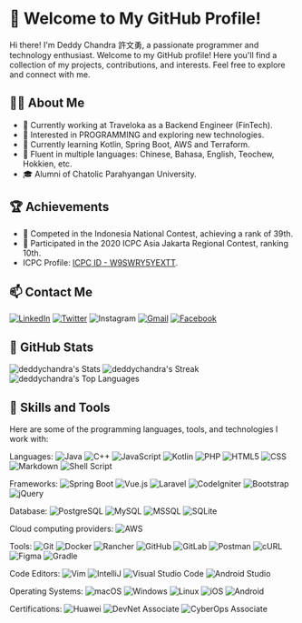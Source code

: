 # 👋 Welcome to My GitHub Profile!

Hi there! I'm Deddy Chandra 許文勇, a passionate programmer and technology enthusiast. Welcome to my GitHub profile! Here you'll find a collection of my projects, contributions, and interests. Feel free to explore and connect with me.

## 🧑‍💻 About Me

- 💼 Currently working at Traveloka as a Backend Engineer (FinTech).
- 👀 Interested in PROGRAMMING and exploring new technologies.
- 🌱 Currently learning Kotlin, Spring Boot, AWS and Terraform.
- 💬 Fluent in multiple languages: Chinese, Bahasa, English, Teochew, Hokkien, etc.
- 🎓 Alumni of Chatolic Parahyangan University.

## 🏆 Achievements

- 🏅 Competed in the Indonesia National Contest, achieving a rank of 39th.
- 🏅 Participated in the 2020 ICPC Asia Jakarta Regional Contest, ranking 10th.
- ICPC Profile: [ICPC ID - W9SWRY5YEXTT](https://icpc.global/ICPCID/W9SWRY5YEXTT).

## 📫 Contact Me

[![LinkedIn](https://img.shields.io/badge/LinkedIn-DeddyChandra-0077B5?logo=linkedin&logoColor=white&style=flat)](https://www.linkedin.com/in/deddychandra/)
[![Twitter](https://img.shields.io/badge/Twitter-DeddyChandra-1DA1F2?logo=twitter&logoColor=white&style=flat)](https://twitter.com/deddychandra007)
![Instagram](https://img.shields.io/badge/Instagram-DeddyChandra__-E4405F?logo=instagram&logoColor=white&style-flat&link=https://instagram.com/deddychandra__)
[![Gmail](https://img.shields.io/badge/Gmail-Deddy%20Chandra-EA4335?logo=gmail&logoColor=white&style=flat)](mailto:deddychandra678@gmail.com)
[![Facebook](https://img.shields.io/badge/Facebook-Deddy%20Chandra-1877F2?logo=facebook&logoColor=white&style=flat)](https://www.facebook.com/deddy.chandra007/)

## 🚀 GitHub Stats

![deddychandra's Stats](https://github-readme-stats.vercel.app/api?username=deddychandra&theme=vue-dark&show_icons=true&hide_border=false&count_private=true&include_all_commits=true)
![deddychandra's Streak](https://github-readme-streak-stats.herokuapp.com/?user=deddychandra&theme=vue-dark&hide_border=false)
![deddychandra's Top Languages](https://github-readme-stats.vercel.app/api/top-langs/?username=deddychandra&theme=vue-dark&show_icons=true&hide_border=false&layout=compact)

## 💼 Skills and Tools

Here are some of the programming languages, tools, and technologies I work with:

Languages:
![Java](https://img.shields.io/badge/Java-ED8B00?ogo=java&logoColor=white&style=flat)
![C++](https://img.shields.io/badge/C++-00599C?logo=c%2B%2B&logoColor=white&style=flat)
![JavaScript](https://img.shields.io/badge/JavaScript-F7DF1E?logo=javascript&logoColor=white&style=flat)
![Kotlin](https://img.shields.io/badge/Kotlin-0095D5?logo=kotlin&logoColor=white&style=flat)
![PHP](https://img.shields.io/badge/PHP-777BB4?logo=php&logoColor=white&style=flat)
![HTML5](https://img.shields.io/badge/HTML5-E34F26?logo=html5&logoColor=white&style=flat)
![CSS](https://img.shields.io/badge/CSS-1572B6?logo=css3&logoColor=white&style=flat)
![Markdown](https://img.shields.io/badge/Markdown-000000?logo=markdown&logoColor=white&style=flat)
![Shell Script](https://img.shields.io/badge/Shell%20Script-000000?logo=gnu-bash&logoColor=white&style=flat)

Frameworks:
![Spring Boot](https://img.shields.io/badge/Spring_Boot-6DB33F?logo=spring&logoColor=white&style=flat)
![Vue.js](https://img.shields.io/badge/Vue.js-4FC08D?logo=vue.js&logoColor=white&style=flat)
![Laravel](https://img.shields.io/badge/Laravel-FF2D20?logo=laravel&logoColor=white&style=flat)
![CodeIgniter](https://img.shields.io/badge/CodeIgniter-EE4623?logo=codeigniter&logoColor=white&style=flat)
![Bootstrap](https://img.shields.io/badge/Bootstrap-7952B3?logo=bootstrap&logoColor=white&style=flat)
![jQuery](https://img.shields.io/badge/jQuery-0769AD?logo=jquery&logoColor=white&style=flat)

Database:
![PostgreSQL](https://img.shields.io/badge/PostgreSQL-336791?logo=postgresql&logoColor=white&style=flat)
![MySQL](https://img.shields.io/badge/MySQL-4479A1?logo=mysql&logoColor=white&style=flat)
![MSSQL](https://img.shields.io/badge/MSSQL-CC2927?logo=microsoft-sql-server&logoColor=white&style=flat)
![SQLite](https://img.shields.io/badge/SQLite-003B57?logo=sqlite&logoColor=white&style=flat)

Cloud computing providers: 
![AWS](https://img.shields.io/badge/Amazon%20Web%20Services-FF9900?logo=amazon-aws&logoColor=white&style=flat)

Tools:
![Git](https://img.shields.io/badge/Git-F05032?logo=git&logoColor=white&style=flat)
![Docker](https://img.shields.io/badge/Docker-2496ED?logo=docker&logoColor=white&style=flat)
![Rancher](https://img.shields.io/badge/Rancher-0075A8?logo=rancher&logoColor=white&style=flat)
![GitHub](https://img.shields.io/badge/GitHub-000000?logo=github&logoColor=white&style=flat) 
![GitLab](https://img.shields.io/badge/GitLab-FCA121?logo=gitlab&logoColor=white&style=flat)
![Postman](https://img.shields.io/badge/Postman-FF6C37?logo=postman&logoColor=white&style=flat) 
![cURL](https://img.shields.io/badge/cURL-000000?logo=curl&logoColor=white&style=flat) 
![Figma](https://img.shields.io/badge/Figma-F24E1E?logo=figma&logoColor=white&style=flat)
![Gradle](https://img.shields.io/badge/Gradle-02303A?logo=gradle&logoColor=white&style=flat)


Code Editors:
![Vim](https://img.shields.io/badge/Vim-019733?logo=vim&logoColor=white&style=flat)
![IntelliJ](https://img.shields.io/badge/IntelliJ_IDEA-cafebabe?logo=intellij-idea&logoColor=white&style=flat)
![Visual Studio Code](https://img.shields.io/badge/Visual_Studio_Code-007ACC?logo=visual-studio-code&logoColor=white&style=flat)
![Android Studio](https://img.shields.io/badge/Android%20Studio-3DDC84?logo=android-studio&logoColor=white&style=flat)

Operating Systems:
![macOS](https://img.shields.io/badge/macOS-000000?logo=apple&logoColor=white&style=flat)
![Windows](https://img.shields.io/badge/Windows-0078D6?logo=windows&logoColor=white&style=flat)
![Linux](https://img.shields.io/badge/Linux-FCC624?logo=linux&logoColor=white&style=flat)
![iOS](https://img.shields.io/badge/iOS-000000?logo=ios&logoColor=white&style=flat)
![Android](https://img.shields.io/badge/Android-3DDC84?logo=android&logoColor=white&style=flat)


Certifications:
![Huawei](https://img.shields.io/badge/Huawei%20DataCom-FF0000?logo=huawei&logoColor=white&style=flat)
![DevNet Associate](https://img.shields.io/badge/Cisco%20Devnet%20Associate-1BA0D7?logo=cisco&logoColor=white&style=flat)
![CyberOps Associate](https://img.shields.io/badge/Cisco%20CyberOps%20Associate-1BA0D7?logo=cisco&logoColor=white&style=flat)


